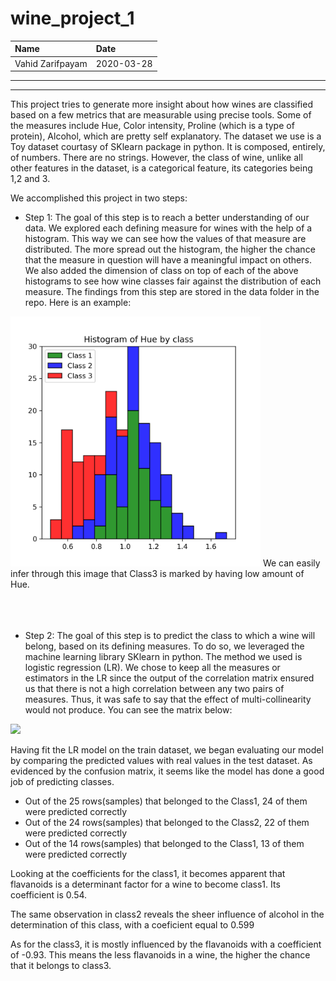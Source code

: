 # wine_project_1


| Name | Date |
|:-------|:---------------|
|Vahid Zarifpayam |  2020-03-28 |

-----

-----

This project tries to generate more insight about how wines are classified based on a few metrics that are measurable using precise tools. 
Some of the measures include Hue, Color intensity, Proline (which is a type of protein), Alcohol, which are pretty self explanatory. The dataset
we use is a Toy dataset courtasy of SKlearn package in python. It is composed, entirely, of numbers. There are no strings. However, the class
of wine, unlike all other features in the dataset, is a categorical feature, its categories being 1,2 and 3.

We accomplished this project in two steps:

  - Step 1: The goal of this step is to reach a better understanding of our data.
            We explored each defining measure for wines with the help of a histogram. This way we can see how the values of that measure             are distributed. 
            The more spread out the histogram, the higher the chance that the measure in question will have a meaningful impact on                   others.
            We also added the dimension of class on top of each of the above histograms to see how wine classes fair against the distribution of             each measure. 
            The findings from this step are stored in the data folder in the repo. Here is an example: 
            
<img src="Charts/hue.png" width=400 height=400>
            We can easily infer through this image that Class3 is marked by having low amount of Hue.



<br/>
<br/>
<br/>

<br/>
  
     
     
  - Step 2: The goal of this step is to predict the class to which a wine will belong, based on its defining measures. 
            To do so, we leveraged the machine learning library SKlearn in python. The method we used is logistic regression (LR).
            We chose to keep all the measures or estimators in the LR since the output of the correlation matrix ensured us that there 
            is not a high correlation between any two pairs of measures. Thus, it was safe to say that the effect of multi-collinearity             would not produce. You can see the matrix below: 
                     
            
 ![](https://github.com/Zarifpayam/wine_project_1/blob/master/Charts/heat.png)

Having fit the LR model on the train dataset, we began evaluating our model by comparing the predicted values with real values in the test dataset. As evidenced by the confusion matrix, it seems like the model has done a good job of predicting classes.
- Out of the 25 rows(samples) that belonged to the Class1, 24 of them were predicted correctly
- Out of the 24 rows(samples) that belonged to the Class2, 22 of them were predicted correctly
- Out of the 14 rows(samples) that belonged to the Class1, 13 of them were predicted correctly

Looking at the coefficients for the class1, it becomes apparent that flavanoids is a determinant factor for a wine to become class1. Its coefficient is 0.54.


The same observation in class2 reveals the sheer influence of alcohol in the determination of this class, with a coeficient equal to 0.599

As for the class3, it is mostly influenced by the flavanoids with a coefficient of -0.93. This means the less flavanoids in a wine, the higher the chance that it belongs to class3.            
         
